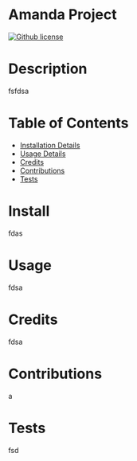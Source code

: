 # Amanda Project

[![Github license](https://img.shields.io/badge/license-MIT-blue.svg)](https://google.com)

# Description
fsfdsa

# Table of Contents
* [Installation Details](#install)
* [Usage Details](#usage)
* [Credits](#credits)
* [Contributions](#contributions)
* [Tests](#tests)

# Install
fdas

# Usage
fdsa

# Credits
fdsa

# Contributions
a

# Tests
fsd

